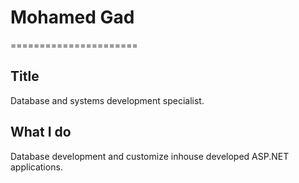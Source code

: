 # Mohamed Gad

======================

## Title

Database and systems development specialist.

## What I do

Database development and customize inhouse developed ASP.NET applications.
